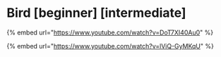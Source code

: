 # Bird \[beginner] \[intermediate]

{% embed url="https://www.youtube.com/watch?v=DoT7XI40Au0" %}

{% embed url="https://www.youtube.com/watch?v=lViQ-GyMKqU" %}
